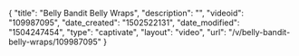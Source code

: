 {
    "title": "Belly Bandit Belly Wraps",
    "description": "",
    "videoid": "109987095",
    "date_created": "1502522131",
    "date_modified": "1504247454",
    "type": "captivate",
    "layout": "video",
    "url": "\/v\/belly-bandit-belly-wraps\/109987095"
}